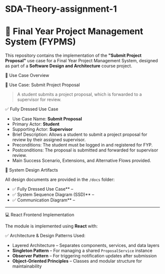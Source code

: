# SDA-Theory-assignment-1
# 📘 Final Year Project Management System (FYPMS)

This repository contains the implementation of the **"Submit Project Proposal"** use case for a Final Year Project Management System, designed as part of a **Software Design and Architecture** course project.

 📌 Use Case Overview

 🎯 Use Case: Submit Project Proposal

> A student submits a project proposal, which is forwarded to a supervisor for review.

 ✅ Fully Dressed Use Case 
- Use Case Name: **Submit Proposal**
- Primary Actor: **Student**
- Supporting Actor: **Supervisor**
- Brief Description: Allows a student to submit a project proposal for review by their assigned supervisor.
- Preconditions: The student must be logged in and registered for FYP.
- Postconditions: The proposal is submitted and forwarded for supervisor review.
- Main Success Scenario, Extensions, and Alternative Flows provided.

 🧩 System Design Artifacts

All design documents are provided in the `/docs` folder:

- ✅ Fully Dressed Use Case** – 
- ✅ System Sequence Diagram (SSD)** – 
- ✅ Communication Diagram** – 

---
 💻 React Frontend Implementation

The module is implemented using **React** with:

 ✅ Architecture & Design Patterns Used:
- Layered Architecture – Separates components, services, and data layers
- **Singleton Pattern** – For managing a shared `ProposalService` instance
- **Observer Pattern** – For triggering notification updates after submission
- **Object-Oriented Principles** – Classes and modular structure for maintainability


